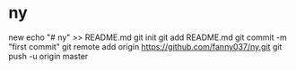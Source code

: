 # ny
new
echo "# ny" >> README.md
git init
git add README.md
git commit -m "first commit"
git remote add origin https://github.com/fanny037/ny.git
git push -u origin master
